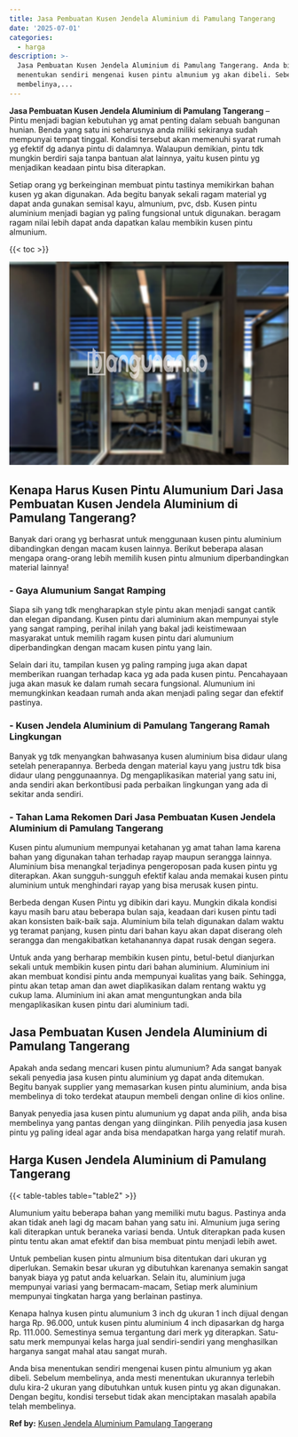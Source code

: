 ```yaml
---
title: Jasa Pembuatan Kusen Jendela Aluminium di Pamulang Tangerang
date: '2025-07-01'
categories:
  - harga
description: >-
  Jasa Pembuatan Kusen Jendela Aluminium di Pamulang Tangerang. Anda bisa
  menentukan sendiri mengenai kusen pintu almunium yg akan dibeli. Sebelum
  membelinya,...
---
```


**Jasa Pembuatan Kusen Jendela Aluminium di Pamulang Tangerang** – Pintu menjadi bagian kebutuhan yg amat penting dalam sebuah bangunan hunian. Benda yang satu ini seharusnya anda miliki sekiranya sudah mempunyai tempat tinggal. Kondisi tersebut akan memenuhi syarat rumah yg efektif dg adanya pintu di dalamnya. Walaupun demikian, pintu tdk mungkin berdiri saja tanpa bantuan alat lainnya, yaitu kusen pintu yg menjadikan keadaan pintu bisa diterapkan.

Setiap orang yg berkeinginan membuat pintu tastinya memikirkan bahan kusen yg akan digunakan. Ada begitu banyak sekali ragam material yg dapat anda gunakan semisal kayu, almunium, pvc, dsb. Kusen pintu aluminium menjadi bagian yg paling fungsional untuk digunakan. beragam ragam nilai lebih dapat anda dapatkan kalau membikin kusen pintu almunium.

{{< toc >}}

![Jasa Pembuatan Kusen Jendela Aluminium di Pamulang Tangerang](/images/harga-kusen-jendela-alumunium-12.png)

## Kenapa Harus Kusen Pintu Alumunium Dari Jasa Pembuatan Kusen Jendela Aluminium di Pamulang Tangerang?

Banyak dari orang yg berhasrat untuk menggunaan kusen pintu aluminium dibandingkan dengan macam kusen lainnya. Berikut beberapa alasan mengapa orang-orang lebih memilih kusen pintu almunium diperbandingkan material lainnya!

### \- Gaya Alumunium Sangat Ramping

Siapa sih yang tdk mengharapkan style pintu akan menjadi sangat cantik dan elegan dipandang. Kusen pintu dari aluminium akan mempunyai style yang sangat ramping, perihal inilah yang bakal jadi keistimewaan masyarakat untuk memilih ragam kusen pintu dari alumunium diperbandingkan dengan macam kusen pintu yang lain.

Selain dari itu, tampilan kusen yg paling ramping juga akan dapat memberikan ruangan terhadap kaca yg ada pada kusen pintu. Pencahayaan juga akan masuk ke dalam rumah secara fungsional. Alumunium ini memungkinkan keadaan rumah anda akan menjadi paling segar dan efektif pastinya.

### \- Kusen Jendela Aluminium di Pamulang Tangerang Ramah Lingkungan

Banyak yg tdk menyangkan bahwasanya kusen aluminium bisa didaur ulang setelah penerapannya. Berbeda dengan material kayu yang justru tdk bisa didaur ulang penggunaannya. Dg mengaplikasikan material yang satu ini, anda sendiri akan berkontibusi pada perbaikan lingkungan yang ada di sekitar anda sendiri.

### \- Tahan Lama Rekomen Dari Jasa Pembuatan Kusen Jendela Aluminium di Pamulang Tangerang

Kusen pintu alumunium mempunyai ketahanan yg amat tahan lama karena bahan yang digunakan tahan terhadap rayap maupun serangga lainnya. Aluminium bisa menangkal terjadinya pengeroposan pada kusen pintu yg diterapkan. Akan sungguh-sungguh efektif kalau anda memakai kusen pintu aluminium untuk menghindari rayap yang bisa merusak kusen pintu.

Berbeda dengan Kusen Pintu yg dibikin dari kayu. Mungkin dikala kondisi kayu masih baru atau beberapa bulan saja, keadaan dari kusen pintu tadi akan konsisten baik-baik saja. Aluminium bila telah digunakan dalam waktu yg teramat panjang, kusen pintu dari bahan kayu akan dapat diserang oleh serangga dan mengakibatkan ketahanannya dapat rusak dengan segera.

Untuk anda yang berharap membikin kusen pintu, betul-betul dianjurkan sekali untuk membikin kusen pintu dari bahan aluminium. Aluminium ini akan membuat kondisi pintu anda mempunyai kualitas yang baik. Sehingga, pintu akan tetap aman dan awet diaplikasikan dalam rentang waktu yg cukup lama. Aluminium ini akan amat menguntungkan anda bila mengaplikasikan kusen pintu dari aluminium tadi.

## Jasa Pembuatan Kusen Jendela Aluminium di Pamulang Tangerang

Apakah anda sedang mencari kusen pintu alumunium? Ada sangat banyak sekali penyedia jasa kusen pintu aluminium yg dapat anda ditemukan. Begitu banyak supplier yang memasarkan kusen pintu aluminium, anda bisa membelinya di toko terdekat ataupun membeli dengan online di kios online.

Banyak penyedia jasa kusen pintu alumunium yg dapat anda pilih, anda bisa membelinya yang pantas dengan yang diinginkan. Pilih penyedia jasa kusen pintu yg paling ideal agar anda bisa mendapatkan harga yang relatif murah.

## Harga Kusen Jendela Aluminium di Pamulang Tangerang

{{< table-tables table="table2" >}}

Alumunium yaitu beberapa bahan yang memiliki mutu bagus. Pastinya anda akan tidak aneh lagi dg macam bahan yang satu ini. Almunium juga sering kali diterapkan untuk beraneka variasi benda. Untuk diterapkan pada kusen pintu tentu akan amat efektif dan bisa membuat pintu menjadi lebih awet.

Untuk pembelian kusen pintu almunium bisa ditentukan dari ukuran yg diperlukan. Semakin besar ukuran yg dibutuhkan karenanya semakin sangat banyak biaya yg patut anda keluarkan. Selain itu, aluminium juga mempunyai variasi yang bermacam-macam, Setiap merk aluminium mempunyai tingkatan harga yang berlainan pastinya.

Kenapa halnya kusen pintu alumunium 3 inch dg ukuran 1 inch dijual dengan harga Rp. 96.000, untuk kusen pintu aluminium 4 inch dipasarkan dg harga Rp. 111.000. Semestinya semua tergantung dari merk yg diterapkan. Satu-satu merk mempunyai kelas harga jual sendiri-sendiri yang menghasilkan harganya sangat mahal atau sangat murah.

Anda bisa menentukan sendiri mengenai kusen pintu almunium yg akan dibeli. Sebelum membelinya, anda mesti menentukan ukurannya terlebih dulu kira-2 ukuran yang dibutuhkan untuk kusen pintu yg akan digunakan. Dengan begitu, kondisi tersebut tidak akan menciptakan masalah apabila telah membelinya.

**Ref by:** [Kusen Jendela Aluminium Pamulang Tangerang](https://id.wikipedia.org/wiki/Kusen)
